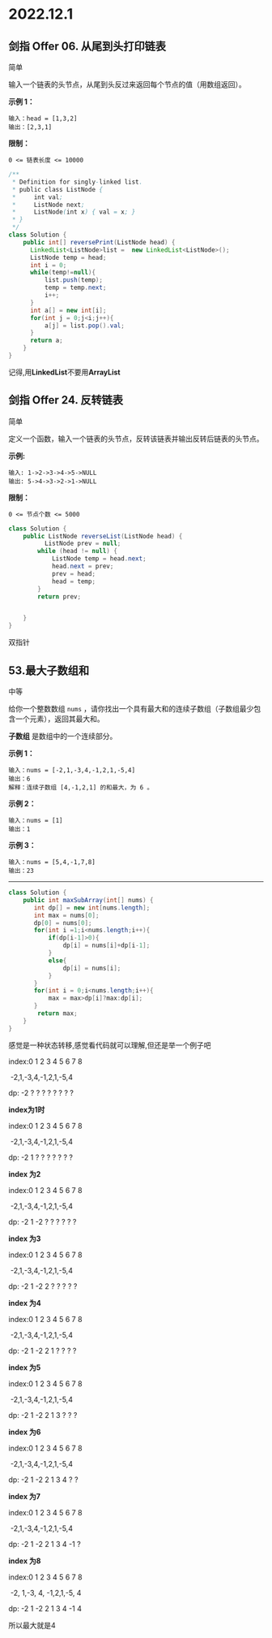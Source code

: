 

# 2022.12.1

## 剑指 Offer 06. 从尾到头打印链表

简单

输入一个链表的头节点，从尾到头反过来返回每个节点的值（用数组返回）。

**示例 1：**

```
输入：head = [1,3,2]
输出：[2,3,1]
```

**限制：**

```
0 <= 链表长度 <= 10000
```

```java
/**
 * Definition for singly-linked list.
 * public class ListNode {
 *     int val;
 *     ListNode next;
 *     ListNode(int x) { val = x; }
 * }
 */
class Solution {
    public int[] reversePrint(ListNode head) {
      LinkedList<ListNode>list =  new LinkedList<ListNode>();
      ListNode temp = head;
      int i = 0;
      while(temp!=null){
          list.push(temp);
          temp = temp.next;
          i++;
      }
      int a[] = new int[i];
      for(int j = 0;j<i;j++){
          a[j] = list.pop().val;
      }
      return a;
    }
}
```

记得,用**LinkedList**不要用**ArrayList**

## 剑指 Offer 24. 反转链表

简单

定义一个函数，输入一个链表的头节点，反转该链表并输出反转后链表的头节点。

**示例:**

```
输入: 1->2->3->4->5->NULL
输出: 5->4->3->2->1->NULL
```

**限制：**

```
0 <= 节点个数 <= 5000
```

```java
class Solution {
    public ListNode reverseList(ListNode head) {
          ListNode prev = null;
        while (head != null) {
            ListNode temp = head.next;
            head.next = prev;
            prev = head;
            head = temp;
        }
        return prev;


    }
}
```

双指针





## 53.最大子数组和

中等

给你一个整数数组 `nums` ，请你找出一个具有最大和的连续子数组（子数组最少包含一个元素），返回其最大和。

**子数组** 是数组中的一个连续部分。



**示例 1：**

```
输入：nums = [-2,1,-3,4,-1,2,1,-5,4]
输出：6
解释：连续子数组 [4,-1,2,1] 的和最大，为 6 。
```

**示例 2：**

```
输入：nums = [1]
输出：1
```

**示例 3：**

```
输入：nums = [5,4,-1,7,8]
输出：23
```

---

```java
class Solution {
    public int maxSubArray(int[] nums) {
       int dp[] = new int[nums.length];
       int max = nums[0];
       dp[0] = nums[0];
       for(int i =1;i<nums.length;i++){
           if(dp[i-1]>0){
               dp[i] = nums[i]+dp[i-1];
           }
           else{
               dp[i] = nums[i];
           }
       }
       for(int i = 0;i<nums.length;i++){
           max = max>dp[i]?max:dp[i];
       }
        return max;
    }
}
```

感觉是一种状态转移,感觉看代码就可以理解,但还是举一个例子吧



index:0  1 2  3  4 5 6 7 8  

​          -2,1,-3,4,-1,2,1,-5,4

dp:     -2 ? ?  ?   ?  ?  ?  ?  ?



**index为1时**

index:0  1 2  3  4 5 6 7 8  

​          -2,1,-3,4,-1,2,1,-5,4

dp:     -2 1 ?  ?   ?  ?  ?  ?  ?



**index 为2**

index:0  1 2  3  4 5 6 7 8  

​          -2,1,-3,4,-1,2,1,-5,4

dp:     -2 1 -2 ?   ?  ?  ?  ?  ?



**index 为3**

index:0  1 2  3  4 5 6 7 8  

​          -2,1,-3,4,-1,2,1,-5,4

dp:     -2 1 -2 2   ?  ?  ?  ?  ?



**index 为4**

index:0  1 2  3  4 5 6 7 8  

​          -2,1,-3,4,-1,2,1,-5,4

dp:     -2 1 -2 2  1  ?  ?  ?  ?



**index 为5**

index:0  1 2  3  4 5 6 7 8  

​          -2,1,-3,4,-1,2,1,-5,4

dp:     -2 1 -2 2  1  3  ?  ?  ?



**index 为6**

index:0  1 2  3  4 5 6 7 8  

​          -2,1,-3,4,-1,2,1,-5,4

dp:     -2 1 -2 2  1  3  4  ?  ?



**index 为7**

index:0  1 2  3  4 5 6 7 8  

​          -2,1,-3,4,-1,2,1,-5,4

dp:     -2 1 -2 2  1  3  4  -1  ?



**index 为8**

index:0  1 2  3  4 5    6  7    8  

​          -2, 1,-3, 4, -1,2,1,-5,  4

dp:     -2 1 -2 2  1  3  4  -1  4

所以最大就是4
